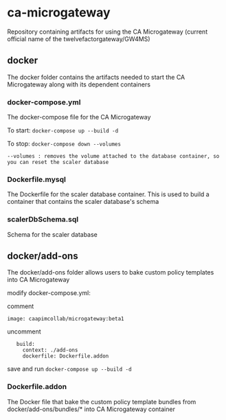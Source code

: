# ca-microgateway
Repository containing artifacts for using the CA Microgateway (current official name of the twelvefactorgateway/GW4MS)

## docker
The docker folder contains the artifacts needed to start the CA Microgateway along with its dependent containers

### docker-compose.yml
The docker-compose file for the CA Microgateway

To start: `docker-compose up --build -d`

To stop: `docker-compose down --volumes`

    --volumes : removes the volume attached to the database container, so you can reset the scaler database

### Dockerfile.mysql
The Dockerfile for the scaler database container. This is used to build a container that contains the scaler database's schema

### scalerDbSchema.sql
Schema for the scaler database

## docker/add-ons
The docker/add-ons folder allows users to bake custom policy templates into CA Microgateway

modify docker-compose.yml:

comment

```
image: caapimcollab/microgateway:beta1
```

uncomment
```
   build:
     context: ./add-ons
     dockerfile: Dockerfile.addon
```
save and run `docker-compose up --build -d`

### Dockerfile.addon
The Docker file that bake the custom policy template bundles from docker/add-ons/bundles/* into CA Microgateway container
